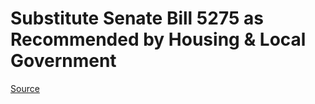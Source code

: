 # Substitute Senate Bill 5275 as Recommended by Housing & Local Government

[Source](http://lawfilesext.leg.wa.gov/biennium/2021-22/Pdf/Bills/Senate%20Bills/5275-S.pdf)